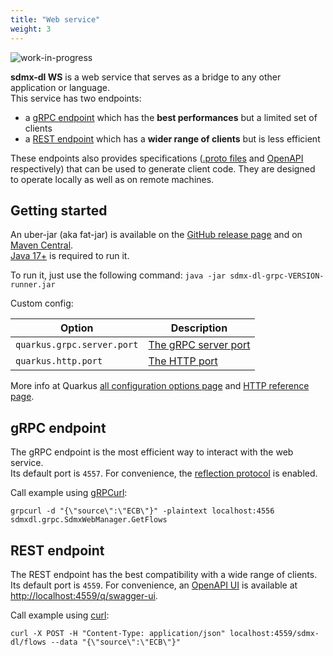 ```yaml
---
title: "Web service"
weight: 3
---
```


![_work-in-progress_](https://img.shields.io/badge/-work_in_progress-E2BC4A)

**sdmx-dl WS** is a web service that serves as a bridge to any other application or language.  
This service has two endpoints:

- a [gRPC endpoint](#grpc-endpoint) which has the **best performances** but a limited set of clients
- a [REST endpoint](#rest-endpoint) which has a **wider range of clients** but is less efficient

These endpoints also provides specifications ([.proto files](https://grpc.io/docs/what-is-grpc/introduction/#working-with-protocol-buffers) and [OpenAPI](https://en.wikipedia.org/wiki/OpenAPI_Specification) respectively) that can be used to generate client code.
They are designed to operate locally as well as on remote machines.

## Getting started

An uber-jar (aka fat-jar) is available on the [GitHub release page](https://github.com/nbbrd/sdmx-dl/releases/) and on [Maven Central](https://search.maven.org/artifact/com.github.nbbrd.sdmx-dl/sdmx-dl-grpc).  
[Java 17+](https://whichjdk.com/) is required to run it.

To run it, just use the following command: `java -jar sdmx-dl-grpc-VERSION-runner.jar`

Custom config:

| Option                     | Description                                                                                        |
|----------------------------|----------------------------------------------------------------------------------------------------|
| `quarkus.grpc.server.port` | [The gRPC server port](https://quarkus.io/guides/all-config#quarkus-grpc_quarkus-grpc-server-port) |
| `quarkus.http.port`        | [The HTTP port](https://quarkus.io/guides/all-config#quarkus-vertx-http_quarkus-http-port)         |

More info at Quarkus [all configuration options page](https://quarkus.io/guides/all-config) and [HTTP reference page](https://quarkus.io/guides/http-reference).

## gRPC endpoint

The gRPC endpoint is the most efficient way to interact with the web service.  
Its default port is `4557`. For convenience, the [reflection protocol](https://grpc.io/docs/guides/reflection/) is enabled.

Call example using [gRPCurl](https://github.com/fullstorydev/grpcurl):
```shell
grpcurl -d "{\"source\":\"ECB\"}" -plaintext localhost:4556 sdmxdl.grpc.SdmxWebManager.GetFlows
```

## REST endpoint

The REST endpoint has the best compatibility with a wide range of clients.  
Its default port is `4559`. For convenience, an [OpenAPI UI](https://swagger.io/tools/swagger-ui/) is available at [http://localhost:4559/q/swagger-ui](http://localhost:4559/q/swagger-ui).

Call example using [curl](https://curl.se/):
```shell
curl -X POST -H "Content-Type: application/json" localhost:4559/sdmx-dl/flows --data "{\"source\":\"ECB\"}"
```

